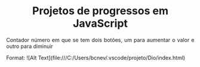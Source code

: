 
<h1 align="center">Projetos de progressos em JavaScript </h1>
<p align="justify"> Contador número em que se tem dois botões, um para aumentar o valor e outro para diminuir </p>
Format: ![Alt Text](file:///C:/Users/bcnev/.vscode/projeto/Dio/index.html)
  

